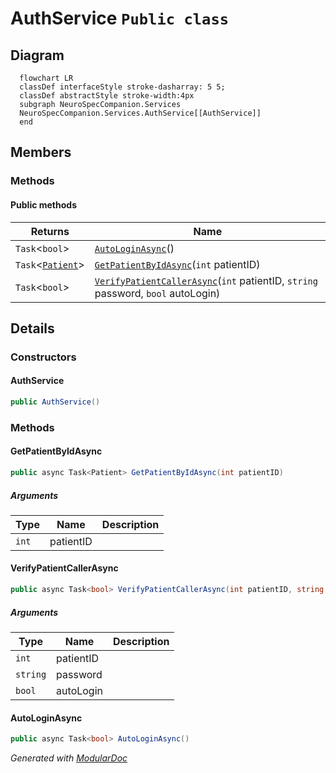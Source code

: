 # AuthService `Public class`

## Diagram
```mermaid
  flowchart LR
  classDef interfaceStyle stroke-dasharray: 5 5;
  classDef abstractStyle stroke-width:4px
  subgraph NeuroSpecCompanion.Services
  NeuroSpecCompanion.Services.AuthService[[AuthService]]
  end
```

## Members
### Methods
#### Public  methods
| Returns | Name |
| --- | --- |
| `Task`&lt;`bool`&gt; | [`AutoLoginAsync`](#autologinasync)() |
| `Task`&lt;[`Patient`](./neurospecsharedmodelsdto-Patient)&gt; | [`GetPatientByIdAsync`](#getpatientbyidasync)(`int` patientID) |
| `Task`&lt;`bool`&gt; | [`VerifyPatientCallerAsync`](#verifypatientcallerasync)(`int` patientID, `string` password, `bool` autoLogin) |

## Details
### Constructors
#### AuthService
```csharp
public AuthService()
```

### Methods
#### GetPatientByIdAsync
```csharp
public async Task<Patient> GetPatientByIdAsync(int patientID)
```
##### Arguments
| Type | Name | Description |
| --- | --- | --- |
| `int` | patientID |   |

#### VerifyPatientCallerAsync
```csharp
public async Task<bool> VerifyPatientCallerAsync(int patientID, string password, bool autoLogin)
```
##### Arguments
| Type | Name | Description |
| --- | --- | --- |
| `int` | patientID |   |
| `string` | password |   |
| `bool` | autoLogin |   |

#### AutoLoginAsync
```csharp
public async Task<bool> AutoLoginAsync()
```

*Generated with* [*ModularDoc*](https://github.com/hailstorm75/ModularDoc)
